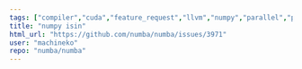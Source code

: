 ```yaml
---
tags: ["compiler","cuda","feature_request","llvm","numpy","parallel","python"]
title: "numpy isin"
html_url: "https://github.com/numba/numba/issues/3971"
user: "machineko"
repo: "numba/numba"
---
```



